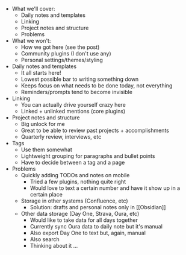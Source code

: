 - What we'll cover:
	- Daily notes and templates
	- Linking
	- Project notes and structure
	- Problems
- What we won't:
	- How we got here (see the post)
	- Community plugins (I don't use any)
	- Personal settings/themes/styling
- Daily notes and templates
	- It all starts here!
	- Lowest possible bar to writing something down
	- Keeps focus on what needs to be done today, not everything
	- Reminders/prompts tend to become invisible
- Linking
	- You can actually drive yourself crazy here
	- Linked + unlinked mentions (core plugins)
- Project notes and structure
	- Big unlock for me
	- Great to be able to review past projects + accomplishments
	- Quarterly review, interviews, etc
- Tags
	- Use them somewhat
	- Lightweight grouping for paragraphs and bullet points
	- Have to decide between a tag and a page
- Problems
	- Quickly adding TODOs and notes on mobile
		- Tried a few plugins, nothing quite right
		- Would love to text a certain number and have it show up in a certain place
	- Storage in other systems (Confluence, etc)
		- Solution: drafts and personal notes only in [[Obsidian]]
	- Other data storage (Day One, Strava, Oura, etc)
		- Would like to take data for all days together
		- Currently sync Oura data to daily note but it's manual
		- Also export Day One to text but, again, manual
		- Also search
		- Thinking about it ... 